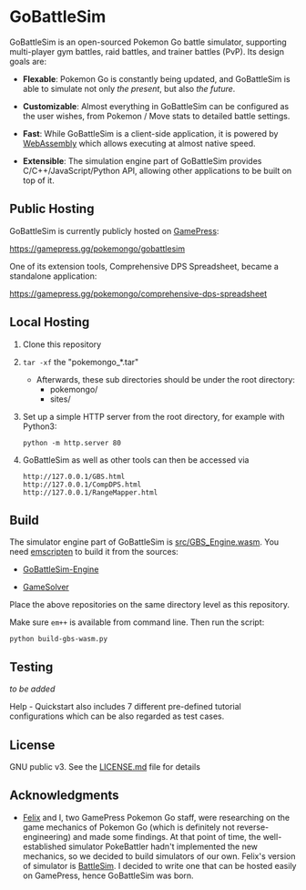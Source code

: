 # GoBattleSim

GoBattleSim is an open-sourced Pokemon Go battle simulator, supporting multi-player gym battles, raid battles, and trainer battles (PvP). Its design goals are:
 
 - **Flexable**: Pokemon Go is constantly being updated, and GoBattleSim is able to simulate not only *the present*, but also *the future*.

 - **Customizable**: Almost everything in GoBattleSim can be configured as the user wishes, from Pokemon / Move stats to detailed battle settings.

 - **Fast**: While GoBattleSim is a client-side application, it is powered by [WebAssembly](https://webassembly.org/) which allows executing at almost native speed.

 - **Extensible**: The simulation engine part of GoBattleSim provides C/C++/JavaScript/Python API, allowing other applications to be built on top of it.



## Public Hosting

GoBattleSim is currently publicly hosted on [GamePress](https://gamepress.gg/):

https://gamepress.gg/pokemongo/gobattlesim

One of its extension tools, Comprehensive DPS Spreadsheet, became a standalone application:

https://gamepress.gg/pokemongo/comprehensive-dps-spreadsheet


## Local Hosting

1. Clone this repository

2. `tar -xf` the "pokemongo_*.tar"

    - Afterwards, these sub directories should be under the root directory:
        - pokemongo/
        - sites/

3. Set up a simple HTTP server from the root directory, for example with Python3:

    ```
    python -m http.server 80
    ```

4. GoBattleSim as well as other tools can then be accessed via

    ```
    http://127.0.0.1/GBS.html
    http://127.0.0.1/CompDPS.html
    http://127.0.0.1/RangeMapper.html
    ```

## Build

The simulator engine part of GoBattleSim is [src/GBS_Engine.wasm](./src/GBS_Engine.wasm). You need [emscripten](https://emscripten.org/) to build it from the sources:

- [GoBattleSim-Engine](https://github.com/biowpn/GoBattleSim-Engine.git)

- [GameSolver](https://github.com/biowpn/GameSolver.git)

Place the above repositories on the same directory level as this repository.

Make sure `em++` is available from command line. Then run the script:

```
python build-gbs-wasm.py
```

## Testing

*to be added*

Help - Quickstart also includes 7 different pre-defined tutorial configurations which can be also regarded as test cases.

## License

GNU public v3. See the [LICENSE.md](LICENSE.md) file for details

## Acknowledgments

* [Felix](https://github.com/doublefelix921) and I, two GamePress Pokemon Go staff, were researching on the game mechanics of Pokemon Go (which is definitely not reverse-engineering) and made some findings. At that point of time, the well-established simulator PokeBattler hadn't implemented the new mechanics, so we decided to build simulators of our own. Felix's version of simulator is [BattleSim](https://github.com/doublefelix921/battlesim). I decided to write one that can be hosted easily on GamePress, hence GoBattleSim was born.
